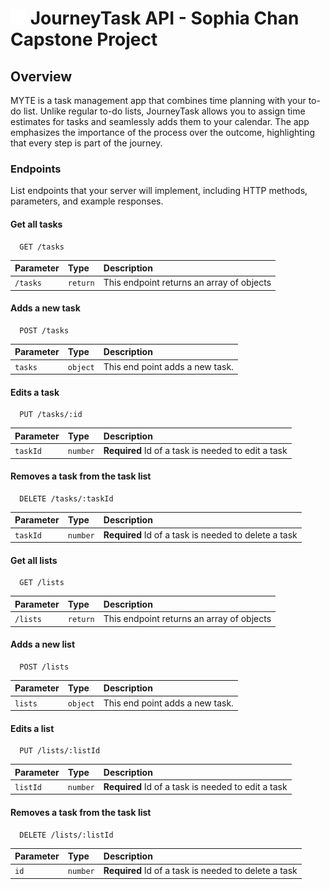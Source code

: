 # <img src="public/logos/journeytask-white-logo-cropped.svg" width=25px height=25px > JourneyTask API - Sophia Chan Capstone Project
## Overview
MYTE is a task management app that combines time planning with your to-do list. Unlike regular to-do lists, JourneyTask allows you to assign time estimates for tasks and seamlessly adds them to your calendar. The app emphasizes the importance of the process over the outcome, highlighting that every step is part of the journey.


### Endpoints
List endpoints that your server will implement, including HTTP methods, parameters, and example responses.
#### Get all tasks

```http
  GET /tasks
```

| Parameter | Type | Description    |
| :--------  | :-------- |  :------------------------ |
| `/tasks` | `return` |  This endpoint returns an array of objects |

#### Adds a new task

```http
  POST /tasks
```

| Parameter | Type | Description    |
| :--------  | :-------- |  :------------------------ |
| `tasks ` | `object` | This end point adds a new task. |

#### Edits a task

```http
  PUT /tasks/:id
```

| Parameter | Type | Description    |
| :--------  | :-------- |  :------------------------ |
| `taskId` | `number` |  **Required** Id of a task is needed to edit a task |

#### Removes a task from the task list

```http
  DELETE /tasks/:taskId
```

| Parameter | Type | Description    |
| :--------  | :-------- |  :------------------------ |
| `taskId` | `number` |  **Required** Id of a task is needed to delete a task |

#### Get all lists

```http
  GET /lists
```

| Parameter | Type | Description    |
| :--------  | :-------- |  :------------------------ |
| `/lists` | `return` |  This endpoint returns an array of objects |

#### Adds a new list

```http
  POST /lists
```

| Parameter | Type | Description    |
| :--------  | :-------- |  :------------------------ |
| `lists ` | `object` | This end point adds a new task. |

#### Edits a list

```http
  PUT /lists/:listId
```

| Parameter | Type | Description    |
| :--------  | :-------- |  :------------------------ |
| `listId` | `number` |  **Required** Id of a task is needed to edit a task |

#### Removes a task from the task list

```http
  DELETE /lists/:listId
```

| Parameter | Type | Description    |
| :--------  | :-------- |  :------------------------ |
| `id` | `number` |  **Required** Id of a task is needed to delete a task |
